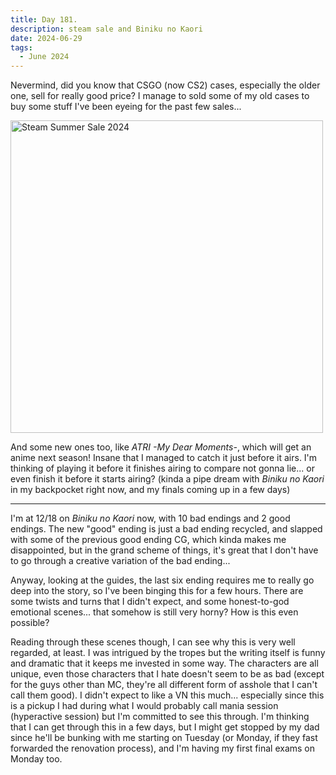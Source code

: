 ```yaml
---
title: Day 181.
description: steam sale and Biniku no Kaori
date: 2024-06-29
tags: 
  - June 2024
---
```


Nevermind, did you know that CSGO (now CS2) cases, especially the older one, sell for really good price? I manage to sold some of my old cases to buy some stuff I've been eyeing for the past few sales...

<a href="https://imgur.com/oIjuLtQ"><img src="https://i.imgur.com/oIjuLtQ.png" title="source: imgur.com" width="500px" alt="Steam Summer Sale 2024"/></a>

And some new ones too, like *ATRI -My Dear Moments-*, which will get an anime next season! Insane that I managed to catch it just before it airs. I'm thinking of playing it before it finishes airing to compare not gonna lie... or even finish it before it starts airing? (kinda a pipe dream with *Biniku no Kaori* in my backpocket right now, and my finals coming up in a few days)

-----

I'm at 12/18 on *Biniku no Kaori* now, with 10 bad endings and 2 good endings. The new "good" ending is just a bad ending recycled, and slapped with some of the previous good ending CG, which kinda makes me disappointed, but in the grand scheme of things, it's great that I don't have to go through a creative variation of the bad ending...

Anyway, looking at the guides, the last six ending requires me to really go deep into the story, so I've been binging this for a few hours. There are some twists and turns that I didn't expect, and some honest-to-god emotional scenes... that somehow is still very horny? How is this even possible?

Reading through these scenes though, I can see why this is very well regarded, at least. I was intrigued by the tropes but the writing itself is funny and dramatic that it keeps me invested in some way. The characters are all unique, even those characters that I hate doesn't seem to be as bad (except for the guys other than MC, they're all different form of asshole that I can't call them good). I didn't expect to like a VN this much... especially since this is a pickup I had during what I would probably call mania session (hyperactive session) but I'm committed to see this through. I'm thinking that I can get through this in a few days, but I might get stopped by my dad since he'll be bunking with me starting on Tuesday (or Monday, if they fast forwarded the renovation process), and I'm having my first final exams on Monday too.

